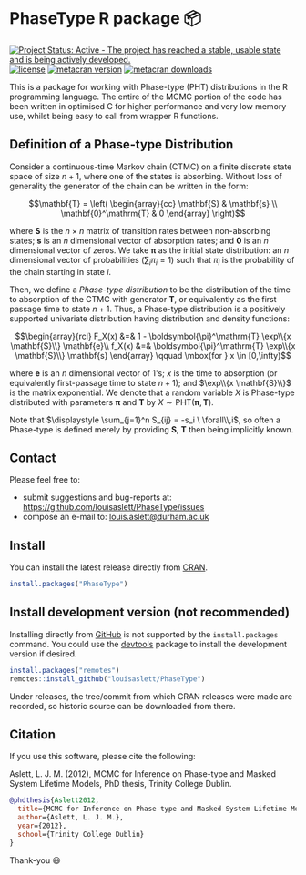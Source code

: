 # PhaseType R package :package:
[![Project Status: Active - The project has reached a stable, usable state and is being actively developed.](https://www.repostatus.org/badges/latest/active.svg)](https://www.repostatus.org/#active)
[![license](http://img.shields.io/badge/license-GPL%20%28%3E=%202%29-brightgreen.svg?style=flat)](http://www.gnu.org/licenses/gpl-2.0.html)
[![metacran version](http://www.r-pkg.org/badges/version/PhaseType)](https://CRAN.R-project.org/package=PhaseType)
[![metacran downloads](http://cranlogs.r-pkg.org/badges/PhaseType?color=brightgreen)](https://CRAN.R-project.org/package=PhaseType)
<!--[CRAN check result](https://cran.r-project.org/web/checks/check_results_PhaseType.html)-->

This is a package for working with Phase-type (PHT) distributions in the R programming language.
The entire of the MCMC portion of the code has been written in optimised C for higher performance and very low memory use, whilst being easy to call from wrapper R functions.



## Definition of a Phase-type Distribution

Consider a continuous-time Markov chain (CTMC) on a finite discrete state space of size $n+1$, where one of the states is absorbing.
Without loss of generality the generator of the chain can be written in the form:

$$\mathbf{T} = \left( \begin{array}{cc}
  \mathbf{S} & \mathbf{s} \\
  \mathbf{0}^\mathrm{T} & 0
\end{array} \right)$$

where $\mathbf{S}$ is the $n \times n$ matrix of transition rates between non-absorbing states; $\mathbf{s}$ is an $n$ dimensional vector of absorption rates; and $\mathbf{0}$ is an $n$ dimensional vector of zeros.
We take $\boldsymbol{\pi}$ as the initial state distribution: an $n$ dimensional vector of probabilities $\left(\sum_i \pi_i=1\right)$ such that $\pi_i$ is the probability of the chain starting in state $i$.

Then, we define a *Phase-type distribution* to be the distribution of the time to absorption of the CTMC with generator $\mathbf{T}$, or equivalently as the first passage time to state $n+1$.
Thus, a Phase-type distribution is a positively supported univariate distribution having distribution and density functions:

$$\begin{array}{rcl}
  F_X(x) &=& 1 - \boldsymbol{\pi}^\mathrm{T} \exp\\{x \mathbf{S}\\} \mathbf{e}\\
  f_X(x) &=& \boldsymbol{\pi}^\mathrm{T} \exp\\{x \mathbf{S}\\} \mathbf{s}
\end{array}
\qquad \mbox{for } x \in [0,\infty)$$

where $\mathbf{e}$ is an $n$ dimensional vector of $1$'s; $x$ is the time to absorption (or equivalently first-passage time to state $n+1$); and $\exp\\{x \mathbf{S}\\}$ is the matrix exponential.
We denote that a random variable $X$ is Phase-type distributed with parameters $\boldsymbol{\pi}$ and $\mathbf{T}$ by $X \sim \mathrm{PHT}(\boldsymbol{\pi},\mathbf{T})$.

Note that $\displaystyle \sum_{j=1}^n S_{ij} = -s_i \ \forall\\,i$, so often a Phase-type is defined merely by providing $\mathbf{S}$, $\mathbf{T}$ then being implicitly known.



## Contact

Please feel free to:

* submit suggestions and bug-reports at: <https://github.com/louisaslett/PhaseType/issues>
* compose an e-mail to: <louis.aslett@durham.ac.uk>



## Install

You can install the latest release directly from [CRAN](http://cran.r-project.org/web/packages/PhaseType/index.html).

```r
install.packages("PhaseType")
```



## Install development version (not recommended)

Installing directly from [GitHub](https://github.com) is not supported by the
`install.packages` command. You could use the
[devtools](https://CRAN.R-project.org/package=devtools) package
to install the development version if desired.

```r
install.packages("remotes")
remotes::install_github("louisaslett/PhaseType")
```

Under releases, the tree/commit from which CRAN releases were made are recorded,
so historic source can be downloaded from there.



## Citation

If you use this software, please cite the following:

Aslett, L. J. M. (2012), MCMC for Inference on Phase-type and Masked System Lifetime Models, PhD thesis, Trinity College Dublin.

```bibtex
@phdthesis{Aslett2012,
  title={MCMC for Inference on Phase-type and Masked System Lifetime Models},
  author={Aslett, L. J. M.},
  year={2012},
  school={Trinity College Dublin}
}
```

Thank-you :smiley:
